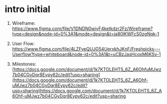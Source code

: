 # intro initial

1. Wireframe: https://www.figma.com/file/V1DNDN0wiyF4ketkdzr2Fz/Wireframe?type=design&node-id=0%3A1&mode=design&t=ia80lKWFcS0zgNqk-1

2. User Flow: https://www.figma.com/file/4LZFveQUJG54UerxkhJKnF/Freshpicks---Userflow?type=whiteboard&node-id=0%3A1&t=uCBzJasHcoxM6KSv-1

3. Milestones: [https://docs.google.com/document/d/1k7KTOLEHTS_6Z_A6OhfuMJwz7b04CGyDqr8Eypy62c/edit?usp=sharing](https://docs.google.com/document/d/1k7KTOLEHTS_6Z_A6Ohf-uMJwz7b04CGyDqr8Eypy62c/edit?usp=sharing)https://docs.google.com/document/d/1k7KTOLEHTS_6Z_A6Ohf-uMJwz7b04CGyDqr8Eypy62c/edit?usp=sharing
